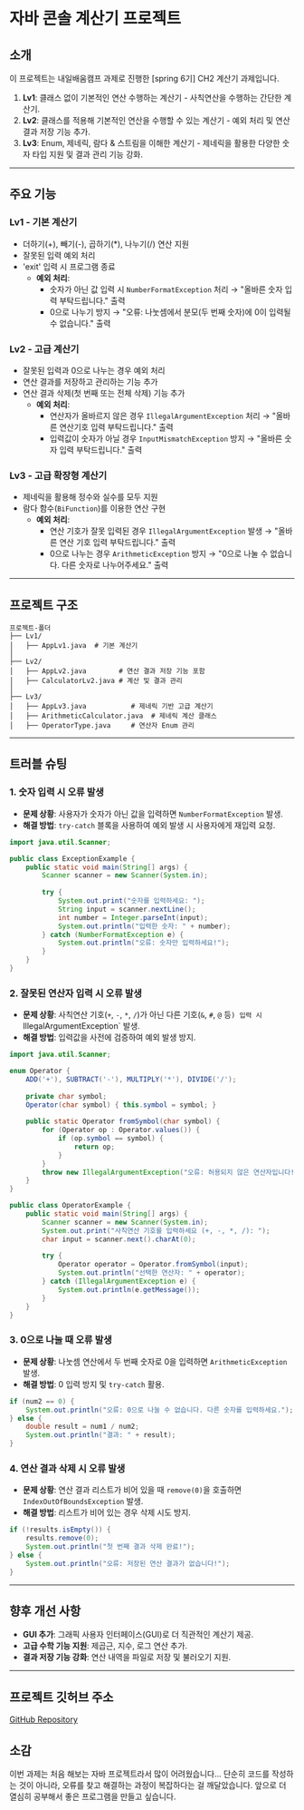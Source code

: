 # 자바 콘솔 계산기 프로젝트

## 소개
이 프로젝트는 내일배움캠프 과제로 진행한 [spring 6기] CH2 계산기 과제입니다.

1. **Lv1**: 클래스 없이 기본적인 연산 수행하는 계산기 - 사칙연산을 수행하는 간단한 계산기.
2. **Lv2**: 클래스를 적용해 기본적인 연산을 수행할 수 있는 계산기 - 예외 처리 및 연산 결과 저장 기능 추가.
3. **Lv3**: Enum, 제네릭, 람다 & 스트림을 이해한 계산기 - 제네릭을 활용한 다양한 숫자 타입 지원 및 결과 관리 기능 강화.

---

## 주요 기능
### Lv1 - 기본 계산기
- 더하기(+), 빼기(-), 곱하기(*), 나누기(/) 연산 지원
- 잘못된 입력 예외 처리
- 'exit' 입력 시 프로그램 종료
  - **예외 처리**:
    - 숫자가 아닌 값 입력 시 `NumberFormatException` 처리 → "올바른 숫자 입력 부탁드립니다." 출력
    - 0으로 나누기 방지 → "오류: 나눗셈에서 분모(두 번째 숫자)에 0이 입력될 수 없습니다." 출력

### Lv2 - 고급 계산기
- 잘못된 입력과 0으로 나누는 경우 예외 처리
- 연산 결과를 저장하고 관리하는 기능 추가
- 연산 결과 삭제(첫 번째 또는 전체 삭제) 기능 추가
  - **예외 처리**:
    - 연산자가 올바르지 않은 경우 `IllegalArgumentException` 처리 → "올바른 연산기호 입력 부탁드립니다." 출력
    - 입력값이 숫자가 아닐 경우 `InputMismatchException` 방지 → "올바른 숫자 입력 부탁드립니다." 출력

### Lv3 - 고급 확장형 계산기
- 제네릭을 활용해 정수와 실수를 모두 지원
- 람다 함수(`BiFunction`)를 이용한 연산 구현
  - **예외 처리**:
    - 연산 기호가 잘못 입력된 경우 `IllegalArgumentException` 발생 → "올바른 연산 기호 입력 부탁드립니다." 출력
    - 0으로 나누는 경우 `ArithmeticException` 방지 → "0으로 나눌 수 없습니다. 다른 숫자로 나누어주세요." 출력

---

## 프로젝트 구조
```
프로젝트-폴더
├── Lv1/
│   ├── AppLv1.java  # 기본 계산기
│
├── Lv2/
│   ├── AppLv2.java        # 연산 결과 저장 기능 포함
│   ├── CalculatorLv2.java # 계산 및 결과 관리
│
├── Lv3/
│   ├── AppLv3.java           # 제네릭 기반 고급 계산기
│   ├── ArithmeticCalculator.java  # 제네릭 계산 클래스
│   ├── OperatorType.java     # 연산자 Enum 관리
```

---

## 트러블 슈팅
### 1. 숫자 입력 시 오류 발생
- **문제 상황**: 사용자가 숫자가 아닌 값을 입력하면 `NumberFormatException` 발생.
- **해결 방법**: `try-catch` 블록을 사용하여 예외 발생 시 사용자에게 재입력 요청.

```java
import java.util.Scanner;

public class ExceptionExample {
    public static void main(String[] args) {
        Scanner scanner = new Scanner(System.in);
        
        try {
            System.out.print("숫자를 입력하세요: ");
            String input = scanner.nextLine();
            int number = Integer.parseInt(input);
            System.out.println("입력한 숫자: " + number);
        } catch (NumberFormatException e) {
            System.out.println("오류: 숫자만 입력하세요!");
        }
    }
}
```

### 2. 잘못된 연산자 입력 시 오류 발생
- **문제 상황**: 사칙연산 기호(`+`, `-`, `*`, `/`)가 아닌 다른 기호(`&`, `#`, `@` 등`) 입력 시 `IllegalArgumentException` 발생.
- **해결 방법**: 입력값을 사전에 검증하여 예외 발생 방지.

```java
import java.util.Scanner;

enum Operator {
    ADD('+'), SUBTRACT('-'), MULTIPLY('*'), DIVIDE('/');
    
    private char symbol;
    Operator(char symbol) { this.symbol = symbol; }
    
    public static Operator fromSymbol(char symbol) {
        for (Operator op : Operator.values()) {
            if (op.symbol == symbol) {
                return op;
            }
        }
        throw new IllegalArgumentException("오류: 허용되지 않은 연산자입니다!");
    }
}

public class OperatorExample {
    public static void main(String[] args) {
        Scanner scanner = new Scanner(System.in);
        System.out.print("사칙연산 기호를 입력하세요 (+, -, *, /): ");
        char input = scanner.next().charAt(0);
        
        try {
            Operator operator = Operator.fromSymbol(input);
            System.out.println("선택한 연산자: " + operator);
        } catch (IllegalArgumentException e) {
            System.out.println(e.getMessage());
        }
    }
}
```

### 3. 0으로 나눌 때 오류 발생
- **문제 상황**: 나눗셈 연산에서 두 번째 숫자로 0을 입력하면 `ArithmeticException` 발생.
- **해결 방법**: 0 입력 방지 및 `try-catch` 활용.

```java
if (num2 == 0) {
    System.out.println("오류: 0으로 나눌 수 없습니다. 다른 숫자를 입력하세요.");
} else {
    double result = num1 / num2;
    System.out.println("결과: " + result);
}
```

### 4. 연산 결과 삭제 시 오류 발생
- **문제 상황**: 연산 결과 리스트가 비어 있을 때 `remove(0)`을 호출하면 `IndexOutOfBoundsException` 발생.
- **해결 방법**: 리스트가 비어 있는 경우 삭제 시도 방지.

```java
if (!results.isEmpty()) {
    results.remove(0);
    System.out.println("첫 번째 결과 삭제 완료!");
} else {
    System.out.println("오류: 저장된 연산 결과가 없습니다!");
}
```

---

## 향후 개선 사항
- **GUI 추가**: 그래픽 사용자 인터페이스(GUI)로 더 직관적인 계산기 제공.
- **고급 수학 기능 지원**: 제곱근, 지수, 로그 연산 추가.
- **결과 저장 기능 강화**: 연산 내역을 파일로 저장 및 불러오기 지원.

---

## 프로젝트 깃허브 주소
[GitHub Repository](https://github.com/cho-yooseok/CalcuMachineHW)

## 소감
이번 과제는 처음 해보는 자바 프로젝트라서 많이 어려웠습니다... 단순히 코드를 작성하는 것이 아니라, 오류를 찾고 해결하는 과정이 복잡하다는 걸 깨달았습니다. 앞으로 더 열심히 공부해서 좋은 프로그램을 만들고 싶습니다.

